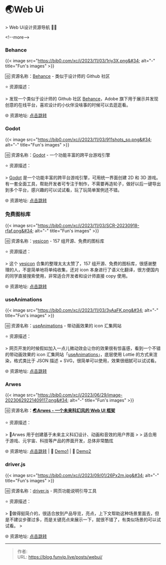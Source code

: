 # 🌏Web Ui


&gt; Web Ui设计资源导航 🌟🌟

&lt;!--more--&gt;

### Behance

{{&lt; image src=&#34;https://bib0.com/xc/i/2023/11/03/1riy3X.png&#34; alt=&#34;-&#34;  title=&#34;Fun&#39;s images&#34; &gt;}}    

🆔  资源名称：[Behance](http://behance.net/) - 类似于设计师的 Github 社区

⭐️  资源描述：

&gt; 发现一个类似于设计师的 Github 社区 [Behance](http://behance.net/)，Adobe 旗下用于展示并发现创意的在线平台，喜欢设计的小伙伴没啥事的时候可以去逛逛看。

🌐 资源地址: [点击跳转](http://behance.net/) 

### Godot

{{&lt; image src=&#34;https://bib0.com/xc/i/2023/11/03/911shots_so.png&#34; alt=&#34;-&#34;  title=&#34;Fun&#39;s images&#34; &gt;}}    

🆔  资源名称：[Godot](https://godotengine.org/) - 一个功能丰富的跨平台游戏引擎

⭐️  资源描述：

&gt; [Godot](https://godotengine.org/) 是一个功能丰富的跨平台游戏引擎，可用统一界面创建 2D 和 3D 游戏。有一套全面工具，帮助开发者可专注于制作，不需要再造轮子，做好以后一键导出到多个平台，感兴趣的可以试试看，玩了玩简单案例还不错。

🌐 资源地址: [点击跳转](https://godotengine.org/) 

### 免费图标库

{{&lt; image src=&#34;https://bib0.com/xc/i/2023/11/03/SCR-20230918-rfaf.png&#34; alt=&#34;-&#34;  title=&#34;Fun&#39;s images&#34; &gt;}}    

🆔  资源名称：[yesicon](https://yesicon.app/) - 157 组开源、免费的图标库

⭐️  资源描述：

&gt; 这个 [yesicon](https://yesicon.app/) 合集的整理太太太赞了，157 组开源、免费的图标库，很感谢整理的人，不是简单地将单纯收集，还对 icon 本身进行了语义化翻译，很方便国内的同学直接搜索使用，非常适合开发者和设计师直接 copy 使用。

🌐 资源地址: [点击跳转](https://yesicon.app/) 

### useAnimations

{{&lt; image src=&#34;https://bib0.com/xc/i/2023/11/03/3yAaFK.png&#34; alt=&#34;-&#34;  title=&#34;Fun&#39;s images&#34; &gt;}}    

🆔  资源名称：[useAnimations](https://useanimations.com/index.html) - 带动画效果的 icon 汇集网站

⭐️  资源描述：

&gt; 网页开发的时候假如加入一点儿微动效会让你的效果很有惊喜感，看到一个不错的带动画效果的 icon 汇集网站「[useAnimations](https://useanimations.com/index.html)」，底层使用 Lottie 的方式来渲染，格式类比于 JSON 描述 &#43; SVG，很简单可以使用，效果很细腻可以试试看。

🌐 资源地址: [点击跳转](https://useanimations.com/index.html) 

### Arwes

{{&lt; image src=&#34;https://bib0.com/xc/i/2023/06/29/image-20230629221409117.png&#34; alt=&#34;-&#34;  title=&#34;Fun&#39;s images&#34; &gt;}}    

🆔  资源名称：[**🌏Arwes - 一个未来科幻风的 Web UI 框架**](https://github.com/arwes/arwes)

⭐️  资源描述：

&gt; 📄Arwes 用于创建基于未来主义科幻设计、动画和音效的用户界面
&gt;
&gt; 适合用于游戏、元宇宙、科技等产品的界面开发，总体非常酷炫

🌐 资源地址: [点击跳转](https://github.com/arwes/arwes) | 🔗 [Demo1](https://soulextract.com/) | 🔗 [Demo2](https://universe-dawn.com/)

### driver.js

{{&lt; image src=&#34;https://bib0.com/xc/i/2023/09/01/26Px2m.jpg&#34; alt=&#34;-&#34;  title=&#34;Fun&#39;s images&#34; &gt;}}    

🆔  资源名称：[driver.js](https://driverjs.com/) - 网页功能说明引导工具

⭐️  资源描述：

&gt; 📄做得挺简介的，很适合放到产品导览，亮点，上下文帮助这种场景里面去，但是不建议步骤过多，而是关键亮点来展示一下，就很不错了，有类似场景的可以试试看。
&gt;

🌐 资源地址: [点击跳转](https://driverjs.com/) 


---

> 作者:   
> URL: https://blog.funvip.live/posts/webui/  

